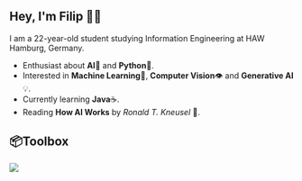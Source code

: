 ## Hey, I'm Filip 👋🏻

I am a 22-year-old student studying Information Engineering at HAW Hamburg, Germany.

- Enthusiast about **AI**🤖 and **Python**🐍.
- Interested in **Machine Learning**🧠, **Computer Vision**👁️ and **Generative AI**💡.
- Currently learning **Java**☕.
- Reading **How AI Works** by _Ronald T. Kneusel_ 📖.

## 📦**Toolbox**

<p align="left">
  <a href="https://skillicons.dev">
    <img src="https://skillicons.dev/icons?i=c,python,github,java" />
  </a>
</p>
